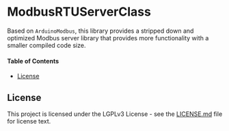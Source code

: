 # ModbusRTUServerClass <!-- omit in toc -->

Based on `ArduinoModbus`, this library provides a stripped down and optimized Modbus server library that provides more functionality with a smaller compiled code size.

#### Table of Contents  <!-- omit in toc -->

- [License](#license)

## License

This project is licensed under the LGPLv3 License - see the [LICENSE.md](LICENSE.md) file for license text.
